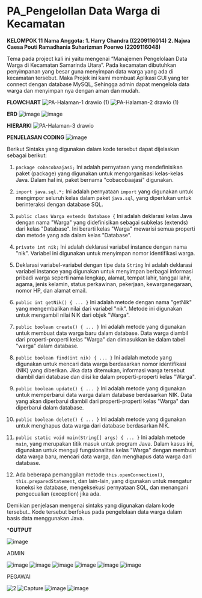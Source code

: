 # PA_Pengelollan Data Warga di Kecamatan

**KELOMPOK 11**
**Nama Anggota:**
**1. Harry Chandra ((2209116014)**
**2. Najwa Caesa Pouti Ramadhania Suharizman Poerwo (2209116048)**

Tema pada project kali ini yaitu mengenai “Manajemen Pengelolaan Data Warga di Kecamatan Samarinda Utara”. Pada kecamatan dibutuhkan penyimpanan yang besar guna menyimpan data warga yang ada di kecamatan tersebut. Maka Projek ini kami membuat Aplikasi GUI yang ter connect dengan database MySQL, Sehingga admin dapat mengelola data warga dan menyimpan nya dengan aman dan mudah. 

 **FLOWCHART**
![PA-Halaman-1 drawio (1)](https://github.com/najwacaesa/PA_Kelompok_11/assets/121982112/9c284a07-b70c-4504-9904-1c3e595284ed)
![PA-Halaman-2 drawio (1)](https://github.com/najwacaesa/PA_Kelompok_11/assets/121982112/465f2f28-8a36-449d-8aa9-428a08aab5cc)

**ERD**
![image](https://github.com/najwacaesa/PA_Kelompok_11/assets/121982112/05702fe6-ce2c-48ed-8fe5-61f3c20c5e09)
![image](https://github.com/najwacaesa/PA_Kelompok_11/assets/121982112/514e2c23-e9e5-452a-8b94-7ce4eb4ef169)

**HIERARKI**
![PA-Halaman-3 drawio](https://github.com/najwacaesa/PA_Kelompok_11/assets/121982112/3d6085b4-a9df-400a-b1e4-2f859d8d2b9f)

**PENJELASAN CODING**
![image](https://github.com/najwacaesa/PA_Kelompok_11/assets/121982112/7339f37a-f825-45ca-bc78-3dd7e4d8fd2f)

Berikut Sintaks yang digunakan dalam kode tersebut dapat dijelaskan sebagai berikut:

1. `package cobacobaajasi;`
 Ini adalah pernyataan yang mendefinisikan paket (package) yang digunakan untuk mengorganisasi kelas-kelas Java. Dalam hal ini, paket bernama "cobacobaajasi" digunakan.

2. `import java.sql.*;`
 Ini adalah pernyataan `import` yang digunakan untuk mengimpor seluruh kelas dalam paket `java.sql`, yang diperlukan untuk berinteraksi dengan database SQL.

3. `public class Warga extends Database {`
Ini adalah deklarasi kelas Java dengan nama "Warga" yang didefinisikan sebagai subkelas (extends) dari kelas "Database". Ini berarti kelas "Warga" mewarisi semua properti dan metode yang ada dalam kelas "Database".

4. `private int nik;`
Ini adalah deklarasi variabel instance dengan nama "nik". Variabel ini digunakan untuk menyimpan nomor identifikasi warga.

5. Deklarasi variabel-variabel dengan tipe data `String`
Ini adalah deklarasi variabel instance yang digunakan untuk menyimpan berbagai informasi pribadi warga seperti nama lengkap, alamat, tempat lahir, tanggal lahir, agama, jenis kelamin, status perkawinan, pekerjaan, kewarganegaraan, nomor HP, dan alamat email.

6. `public int getNik() { ... }`
 Ini adalah metode dengan nama "getNik" yang mengembalikan nilai dari variabel "nik". Metode ini digunakan untuk mengambil nilai NIK dari objek "Warga".

7. `public boolean create() { ... }`
 Ini adalah metode yang digunakan untuk membuat data warga baru dalam database. Data warga diambil dari properti-properti kelas "Warga" dan dimasukkan ke dalam tabel "warga" dalam database.

8. `public boolean find(int nik) { ... }`
Ini adalah metode yang digunakan untuk mencari data warga berdasarkan nomor identifikasi (NIK) yang diberikan. Jika data ditemukan, informasi warga tersebut diambil dari database dan diisi ke dalam properti-properti kelas "Warga".

9. `public boolean update() { ... }`
Ini adalah metode yang digunakan untuk memperbarui data warga dalam database berdasarkan NIK. Data yang akan diperbarui diambil dari properti-properti kelas "Warga" dan diperbarui dalam database.

10. `public boolean delete() { ... }`
 Ini adalah metode yang digunakan untuk menghapus data warga dari database berdasarkan NIK.

11. `public static void main(String[] args) { ... }`
Ini adalah metode `main`, yang merupakan titik masuk untuk program Java. Dalam kasus ini, digunakan untuk menguji fungsionalitas kelas "Warga" dengan membuat data warga baru, mencari data warga, dan menghapus data warga dari database.

12. Ada beberapa pemanggilan metode `this.openConnection()`, `this.preparedStatement`, dan lain-lain, yang digunakan untuk mengatur koneksi ke database, mengeksekusi pernyataan SQL, dan menangani pengecualian (exception) jika ada.

Demikian penjelasan mengenai sintaks yang digunakan dalam kode tersebut.. Kode tersebut berfokus pada pengelolaan data warga dalam basis data menggunakan Java.

***OUTPUT**

![image](https://github.com/najwacaesa/PA_Kelompok_11/assets/121982112/eaf87a0a-922b-4a4c-90b7-cff84fe745d4)

ADMIN

![image](https://github.com/najwacaesa/PA_Kelompok_11/assets/121982112/cd191468-b390-42bb-bd8d-4b50cf4e3b8d)
![image](https://github.com/najwacaesa/PA_Kelompok_11/assets/121982112/44d401a7-1edc-4cd1-973c-5db42291a410)
![image](https://github.com/najwacaesa/PA_Kelompok_11/assets/121982112/ebfc2a76-36d6-49a4-8891-62cbc5191b85)
![image](https://github.com/najwacaesa/PA_Kelompok_11/assets/121982112/601f0665-987e-4f73-8cf8-b7782017884a)
![image](https://github.com/najwacaesa/PA_Kelompok_11/assets/121982112/cbccb525-2be9-4e51-ba0d-7b9443d7e54a)
![image](https://github.com/najwacaesa/PA_Kelompok_11/assets/121982112/2686eb04-cbb9-42fc-a8a2-79e40985195c)



PEGAWAI

![2](https://github.com/najwacaesa/PA_Kelompok_11/assets/121982112/8067bd3a-0243-492e-ba85-f3a507145db0)
![Capture](https://github.com/najwacaesa/PA_Kelompok_11/assets/121982112/f4093c3a-1cec-40b9-bb99-fcc36980dd8e)
![image](https://github.com/najwacaesa/PA_Kelompok_11/assets/121982112/37c927bb-b7ec-4f22-b384-811186d2d9f8)
![image](https://github.com/najwacaesa/PA_Kelompok_11/assets/121982112/d7df8f8b-03d1-4172-b77b-5aa255d4c75e)



